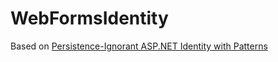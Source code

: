 # WebFormsIdentity

Based on [Persistence-Ignorant ASP.NET Identity with Patterns](https://timschreiber.com/2015/01/14/persistence-ignorant-asp-net-identity-with-patterns-part-1/)
